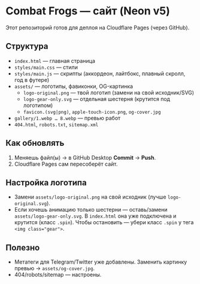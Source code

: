 # Combat Frogs — сайт (Neon v5)

Этот репозиторий готов для деплоя на Cloudflare Pages (через GitHub).

## Структура
- `index.html` — главная страница
- `styles/main.css` — стили
- `styles/main.js` — скрипты (аккордеон, лайтбокс, плавный скролл, год в футере)
- `assets/` — логотипы, фавиконки, OG-картинка
  - `logo-original.png` — твой логотип (замени на свой исходник/SVG)
  - `logo-gear-only.svg` — отдельная шестерня (крутится под логотипом)
  - `favicon.(svg|png)`, `apple-touch-icon.png`, `og-cover.jpg`
- `gallery/1.webp … 8.webp` — превью работ
- `404.html`, `robots.txt`, `sitemap.xml`

## Как обновлять
1. Меняешь файл(ы) → в GitHub Desktop **Commit** → **Push**.
2. Cloudflare Pages сам пересоберёт сайт.

## Настройка логотипа
- Замени `assets/logo-original.png` на свой исходник (лучше `logo-original.svg`).  
- Если хочешь анимацию только шестерни — оставь/замени `assets/logo-gear-only.svg`. В `index.html` она уже подключена и крутится (класс `.spin`). Чтобы остановить — убери класс `.spin` у тега `<img class="gear">`.

## Полезно
- Метатеги для Telegram/Twitter уже добавлены. Заменить картинку превью → `assets/og-cover.jpg`.
- 404/robots/sitemap — настроены.
